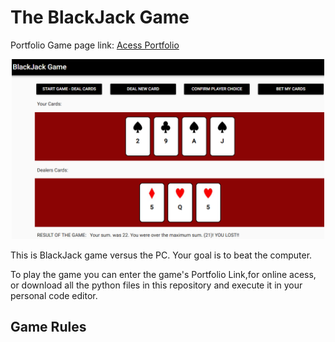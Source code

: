 # The BlackJack Game

Portfolio Game page link: [Acess Portfolio](https://meduardaeneves.github.io/portfolio/games/blackjack/)

<p align="center">
  <img src="files/blackjack_playing.png" width="500">
</p>

This is BlackJack game versus the PC. Your goal is to beat the computer.

To play the game you can enter the game's Portfolio Link,for online acess, or download all the python files in this repository and execute it in your personal code editor.

## Game Rules
